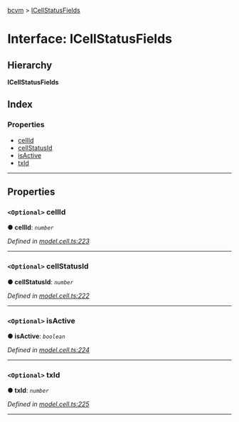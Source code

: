 [bcvm](../README.md) > [ICellStatusFields](../interfaces/icellstatusfields.md)

# Interface: ICellStatusFields

## Hierarchy

**ICellStatusFields**

## Index

### Properties

* [cellId](icellstatusfields.md#cellid)
* [cellStatusId](icellstatusfields.md#cellstatusid)
* [isActive](icellstatusfields.md#isactive)
* [txId](icellstatusfields.md#txid)

---

## Properties

<a id="cellid"></a>

### `<Optional>` cellId

**● cellId**: *`number`*

*Defined in [model.cell.ts:223](https://github.com/boardwalktech/Boardwalk-Client-Virtual-Machine-JS/blob/bd51c2e/typescript/src/model.cell.ts#L223)*

___
<a id="cellstatusid"></a>

### `<Optional>` cellStatusId

**● cellStatusId**: *`number`*

*Defined in [model.cell.ts:222](https://github.com/boardwalktech/Boardwalk-Client-Virtual-Machine-JS/blob/bd51c2e/typescript/src/model.cell.ts#L222)*

___
<a id="isactive"></a>

### `<Optional>` isActive

**● isActive**: *`boolean`*

*Defined in [model.cell.ts:224](https://github.com/boardwalktech/Boardwalk-Client-Virtual-Machine-JS/blob/bd51c2e/typescript/src/model.cell.ts#L224)*

___
<a id="txid"></a>

### `<Optional>` txId

**● txId**: *`number`*

*Defined in [model.cell.ts:225](https://github.com/boardwalktech/Boardwalk-Client-Virtual-Machine-JS/blob/bd51c2e/typescript/src/model.cell.ts#L225)*

___

